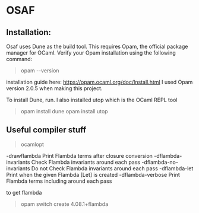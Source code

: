 # OSAF

## Installation:
Osaf uses Dune as the build tool. This requires Opam, 
the official package manager for OCaml. Verify your 
Opam installation using the following command:

> opam --version

installation guide here: https://opam.ocaml.org/doc/Install.html
I used Opam version 2.0.5 when making this project.

To install Dune, run. I also installed utop which is the 
OCaml REPL tool

> opam install dune
> opam install utop

## Useful compiler stuff

> ocamlopt

-drawflambda  Print Flambda terms after closure conversion
-dflambda-invariants  Check Flambda invariants around each pass
-dflambda-no-invariants  Do not Check Flambda invariants around each pass
-dflambda-let <stamp>  Print when the given Flambda [Let] is created
-dflambda-verbose  Print Flambda terms including around each pass

to get flambda
> opam switch create 4.08.1+flambda 
